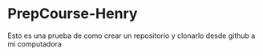 # PrepCourse-Henry
Esto es una prueba de como crear un repositorio y clonarlo desde github a mi computadora
